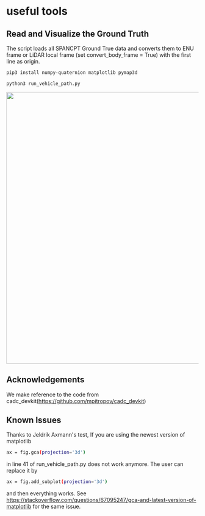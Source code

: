 # useful tools


## Read and Visualize the Ground Truth
The script loads all SPANCPT Ground True data and converts them to ENU frame or LiDAR local frame (set convert_body_frame = True) with the first line as origin. 

```bash
pip3 install numpy-quaternion matplotlib pymap3d

python3 run_vehicle_path.py 
```

<p align="center">
  <img width="712pix" src="img/vis_tst_gt.png">
</p>

## Acknowledgements
We make reference to the code from cadc_devkit(https://github.com/mpitropov/cadc_devkit)

## Known Issues
Thanks to Jeldrik Axmann's test, If you are using the newest version of matplotlib

```bash
ax = fig.gca(projection='3d')
```
in line 41 of run_vehicle_path.py does not work anymore.
The user can replace it by
```bash
ax = fig.add_subplot(projection='3d')
```
and then everything works. See https://stackoverflow.com/questions/67095247/gca-and-latest-version-of-matplotlib for the same issue.
